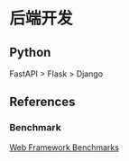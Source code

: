 # 后端开发


## Python

FastAPI > Flask > Django


## References

### Benchmark
[Web Framework Benchmarks](https://www.techempower.com/benchmarks/#hw=ph&test=fortune&section=data-r22)
